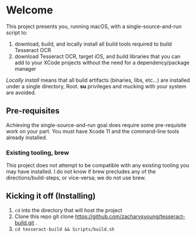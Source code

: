 # Welcome

This project presents you, running macOS, with a single-source-and-run script to:

1. download, build, and locally install all build tools required to build Tesseract OCR
2. download Tesseract OCR, target iOS, and build libraries that you can add to your XCode projects without the need for a dependency/package manager

*Locally install* means that all build artifacts (binaries, libs, etc...) are installed under a single directory, Root.  **su** privileges and mucking with your system are avoided.

## Pre-requisites

Achieving the single-source-and-run goal does require some pre-requisite work on your part.  You must have Xcode 11 and the command-line tools already installed.

### Existing tooling, brew

This project does not attempt to be compatible with any existing tooling you may have installed.  I do not know if brew precludes any of the directions/build-steps, or vice-versa; we do not use brew.

## Kicking it off (Installing)

1. `cd` into the directory that will host the project
2. Clone this repo
       git clone <https://github.com/zacharysyoung/tesseract-build.git> .
3. `cd tesseract-build && Scripts/build.sh`
